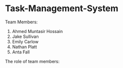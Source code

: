 # Task-Management-System

Team Members:

1. Ahmed Muntasir Hossain
2. Jake Sullivan
3. Emily Carlow
4. Nathan Platt
5. Anta Fall

The role of team members:


